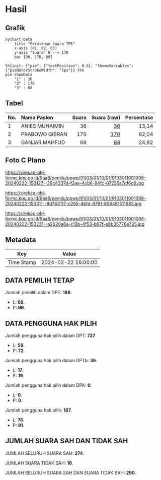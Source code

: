 # Hasil

## Grafik

```mermaid
xychart-beta
    title "Perolehan Suara TPS"
    x-axis [01, 02, 03]
    y-axis "Suara" 0 --> 170
    bar [36, 170, 68]
```

```mermaid
%%{init: {"pie": {"textPosition": 0.5}, "themeVariables": {"pieOuterStrokeWidth": "5px"}} }%%
pie showData
    "1" : 36
    "2" : 170
    "3" : 68
```

## Tabel

| No. | Nama Paslon    | Suara | Suara (raw) | Persentase |
|:--- |:-------------- | -----:| -----------:| ----------:|
| 1   | ANIES MUHAIMIN | 36    | [36][p-1]   | 13,14      |
| 2   | PRABOWO GIBRAN | 170   | [170][p-2]  | 62,04      |
| 3   | GANJAR MAHFUD  | 68    | [68][p-3]   | 24,82      |


[p-1]: https://github.com/gigit-pemilu/pemilu-2024-91-papua/blob/main/pilpres/hitung-suara/sub/91-papua/sub/03-jayapura/sub/01-sentani/sub/1001-sentani-kota/sub/008-tps/sub/paslon-1.txt
[p-2]: https://github.com/gigit-pemilu/pemilu-2024-91-papua/blob/main/pilpres/hitung-suara/sub/91-papua/sub/03-jayapura/sub/01-sentani/sub/1001-sentani-kota/sub/008-tps/sub/paslon-2.txt
[p-3]: https://github.com/gigit-pemilu/pemilu-2024-91-papua/blob/main/pilpres/hitung-suara/sub/91-papua/sub/03-jayapura/sub/01-sentani/sub/1001-sentani-kota/sub/008-tps/sub/paslon-3.txt

## Foto C Plano

https://sirekap-obj-formc.kpu.go.id/9aa8/pemilu/ppwp/91/03/01/10/01/9103011001008-20240222-150127--29c4337d-f2ae-4cb6-84fc-07255a7df6c6.jpg

https://sirekap-obj-formc.kpu.go.id/9aa8/pemilu/ppwp/91/03/01/10/01/9103011001008-20240222-150311--8d763117-c265-4bfd-8791-856481511683.jpg

https://sirekap-obj-formc.kpu.go.id/9aa8/pemilu/ppwp/91/03/01/10/01/9103011001008-20240222-150231--a2620a6a-c13b-4f53-b67f-e8b35776e725.jpg


## Metadata

| Key        | Value               |
| ---------- | ------------------- |
| Time Stamp | 2024-02-22 16:00:00 |


## DATA PEMILIH TETAP

Jumlah pemilih dalam DPT: **188**.
 * L: **89**.
 * P: **99**.

## DATA PENGGUNA HAK PILIH

Jumlah pengguna hak pilih dalam DPT: **737**.
 * L: **59**.
 * P: **72**.

Jumlah pengguna hak pilih dalam DPTb: **36**.
 * L: **17**.
 * P: **19**.

Jumlah pengguna hak pilih dalam DPK: **0**.
 * L: **0**.
 * P: **0**.

Jumlah pengguna hak pilih: **167**.
 * L: **76**.
 * P: **91**.

## JUMLAH SUARA SAH DAN TIDAK SAH

JUMLAH SELURUH SUARA SAH: **274**.

JUMLAH SUARA TIDAK SAH: **16**.

JUMLAH SELURUH SUARA SAH DAN SUARA TIDAK SAH: **290**.


